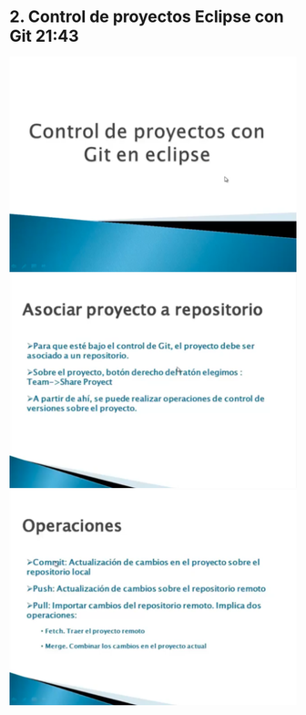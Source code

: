 # 2. Control de proyectos Eclipse con Git 21:43

<img src="images/02-01.png">

<img src="images/02-02.png">

<img src="images/02-03.png">


